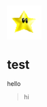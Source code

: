 <p align=left>
<img src="https://raw.githubusercontent.com/iveurne/me/main/asset/icegif-1026.gif" width="80" height="80">
</p>

# test
hello
> hi
